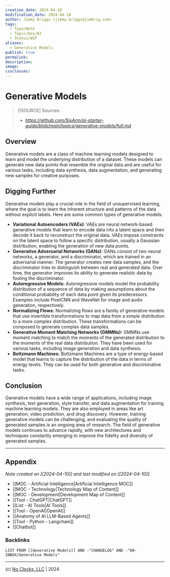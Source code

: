 ```yaml
---
creation_date: 2024-04-10
modification_date: 2024-04-10
author: Jimmy Briggs <jimmy.briggs@jimbrig.com>
tags:
  - Type/Note
  - Topic/Dev/AI
  - Status/WIP
aliases:
  - Generative Models
publish: true
permalink:
description:
image:
cssclasses:
---
```


# Generative Models

> [!SOURCE] Sources:
> - *https://github.com/SixArm/ai-starter-guide/blob/main/topics/generative-models/full.md*

## Overview

Generative models are a class of machine learning models designed to learn and model the underlying distribution of a dataset. These models can generate new data points that resemble the original data and are useful for various tasks, including data synthesis, data augmentation, and generating new samples for creative purposes. 

## Digging Further

Generative models play a crucial role in the field of unsupervised learning, where the goal is to learn the inherent structure and patterns of the data without explicit labels. Here are some common types of generative models:

- **Variational Autoencoders (VAEs)**: VAEs are neural network-based generative models that learn to encode data into a latent space and then decode it back to reconstruct the original data. VAEs impose constraints on the latent space to follow a specific distribution, usually a Gaussian distribution, enabling the generation of new data points.
- **Generative Adversarial Networks (GANs)**: GANs consist of two neural networks, a generator, and a discriminator, which are trained in an adversarial manner. The generator creates new data samples, and the discriminator tries to distinguish between real and generated data. Over time, the generator improves its ability to generate realistic data by fooling the discriminator.
- **Autoregressive Models:** Autoregressive models model the probability distribution of a sequence of data by making assumptions about the conditional probability of each data point given its predecessors. Examples include PixelCNN and WaveNet for image and audio generation, respectively.
- **Normalizing Flows:** Normalizing flows are a family of generative models that use invertible transformations to map data from a simple distribution to a more complex distribution. These transformations can be composed to generate complex data samples.
- **Generative Moment Matching Networks (GMMNs):** GMMNs use moment matching to match the moments of the generated distribution to the moments of the real data distribution. They have been used for various tasks, including image generation and data synthesis.
- **Boltzmann Machines:** Boltzmann Machines are a type of energy-based model that learns to capture the distribution of the data in terms of energy levels. They can be used for both generative and discriminative tasks.

## Conclusion

Generative models have a wide range of applications, including image synthesis, text generation, style transfer, and data augmentation for training machine learning models. They are also employed in areas like art generation, video prediction, and drug discovery. However, training generative models can be challenging, and evaluating the quality of generated samples is an ongoing area of research. The field of generative models continues to advance rapidly, with new architectures and techniques constantly emerging to improve the fidelity and diversity of generated samples.

***

## Appendix

*Note created on [[2024-04-10]] and last modified on [[2024-04-10]].*

- [[MOC - Artificial Intelligence|Artificial Intelligence MOC]]
- [[MOC - Technology|Technology Map of Content]]
- [[MOC - Development|Development Map of Content]]
- [[Tool - ChatGPT|ChatGPT]]
- [[List - AI Tools|AI Tools]]
- [[Tool - OpenAI|OpenAI]]
- [[Anatomy of AI LLM-Based Agents]]
- [[Tool - Python - Langchain]]
- [[Chatbot]]

### Backlinks

```dataview
LIST FROM [[Generative Models]] AND -"CHANGELOG" AND -"00-INBOX/Generative Models"
```

***

(c) [No Clocks, LLC](https://github.com/noclocks) | 2024

